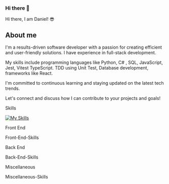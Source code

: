 ### Hi there 👋

Hi there, I am Daniel! 😎

## About me

I'm a results-driven software developer with a passion for creating efficient and user-friendly solutions. I have experience in full-stack development. 

My skills include programming languages like Python, C# , SQL, JavaScript, Jest, Vitest TypeScript. TDD using Unit Test, Database development, frameworks like React. 

I'm committed to continuous learning and staying updated on the latest tech trends. 

Let's connect and discuss how I can contribute to your projects and goals!

Skills

[![My Skills](https://skillicons.dev/icons?i=js,html,css,wasm)](https://skillicons.dev)

Front End

Front-End-Skills

Back End

Back-End-Skills

Miscellaneous

Miscellaneous-Skills
